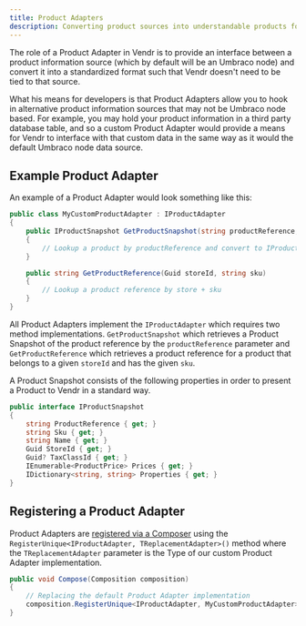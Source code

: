 ```yaml
---
title: Product Adapters
description: Converting product sources into understandable products for Vendr, the eCommerce solution for Umbraco v8+
---
```


The role of a Product Adapter in Vendr is to provide an interface between a product information source (which by default will be an Umbraco node) and convert it into a standardized format such that Vendr doesn't need to be tied to that source.

What his means for developers is that Product Adapters allow you to hook in alternative product information sources that may not be Umbraco node based. For example, you may hold your product information in a third party database table, and so a custom Product Adapter would provide a means for Vendr to interface with that custom data in the same way as it would the default Umbraco node data source.

## Example Product Adapter

An example of a Product Adapter would look something like this:

````csharp
public class MyCustomProductAdapter : IProductAdapter
{
    public IProductSnapshot GetProductSnapshot(string productReference, string languageIsoCode)
    {
        // Lookup a product by productReference and convert to IProductSnapshot
    }

    public string GetProductReference(Guid storeId, string sku)
    {
        // Lookup a product reference by store + sku
    }
}

````

All Product Adapters implement the `IProductAdapter` which requires two method implementations. `GetProductSnapshot` which retrieves a Product Snapshot of the product reference by the `productReference` parameter and `GetProductReference` which retrieves a product reference for a product that belongs to a given `storeId` and has the given `sku`.

A Product Snapshot consists of the following properties in order to present a Product to Vendr in a standard way. 


````csharp
public interface IProductSnapshot
{
    string ProductReference { get; }
    string Sku { get; }
    string Name { get; }
    Guid StoreId { get; }
    Guid? TaxClassId { get; }
    IEnumerable<ProductPrice> Prices { get; }
    IDictionary<string, string> Properties { get; }
}

````

## Registering a Product Adapter

Product Adapters are [registered via a Composer](../dependency-injection/#registering-dependencies) using the `RegisterUnique<IProductAdapter, TReplacementAdapter>()` method where the `TReplacementAdapter` parameter is the Type of our custom Product Adapter implementation.

````csharp
public void Compose(Composition composition)
{
    // Replacing the default Product Adapter implementation
    composition.RegisterUnique<IProductAdapter, MyCustomProductAdapter>();
}
````